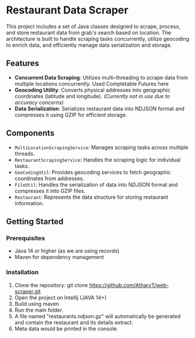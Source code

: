 # Restaurant Data Scraper

This project includes a set of Java classes designed to scrape, process, and store restaurant data from grab's search based on location. The architecture is built to handle scraping tasks concurrently, utilize geocoding to enrich data, and efficiently manage data serialization and storage.


## Features

- **Concurrent Data Scraping**: Utilizes multi-threading to scrape data from multiple locations concurrently. Used Completable Futures here
- **Geocoding Utility**: Converts physical addresses into geographic coordinates (latitude and longitude). *(Currently not in use due to accuracy concerns)*
- **Data Serialization**: Serializes restaurant data into NDJSON format and compresses it using GZIP for efficient storage.

## Components

- `MultiLocationScrapingService`: Manages scraping tasks across multiple threads.
- `RestaurantScrapingService`: Handles the scraping logic for individual tasks.
- `GeoCodingUtil`: Provides geocoding services to fetch geographic coordinates from addresses.
- `FileUtil`: Handles the serialization of data into NDJSON format and compresses it into GZIP files.
- `Restaurant`: Represents the data structure for storing restaurant information.

## Getting Started

### Prerequisites

- Java 14 or higher (as we are using records)
- Maven for dependency management

### Installation

1. Clone the repository:
   git clone https://github.com/AtharvT/web-scraper.git
2. Open the project on Intellij (JAVA 14+)
3. Build using maven
4. Run the main folder.
5. A file named "restaurants.ndjson.gz" will automatically be generated and contain the restaurant and its details extract.
6. Meta data would be printed in the console.
